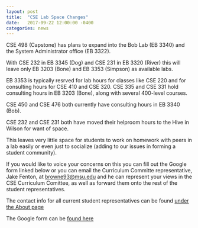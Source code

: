 ```yaml
---
layout: post
title:  "CSE Lab Space Changes"
date:   2017-09-22 12:00:00 -0400
categories: news
---
```


CSE 498 (Capstone) has plans to expand into the Bob Lab (EB 3340) and the System Administrator office (EB 3322).

With CSE 232 in EB 3345 (Dog) and CSE 231 in EB 3320 (River) this will leave only EB 3203 (Bone) and EB 3353 (Simpson) as available labs.

EB 3353 is typically resrved for lab hours for classes like CSE 220 and for consulting hours for CSE 410 and CSE 320. CSE 335 and CSE 331 hold consulting hours in EB 3203 (Bone), along with several 400-level courses.

CSE 450 and CSE 476 both currently have consulting hours in EB 3340 (Bob).

CSE 232 and CSE 231 both have moved their helproom hours to the Hive in Wilson for want of space.

This leaves very little space for students to work on homework with peers in a lab easily or even just to socialize (adding to our issues in forming a student community).

If you would like to voice your concerns on this you can fill out the Google form linked below or you can email the Curriculum Committe representative, Jake Fenton, at [browne93@msu.edu](mailto:browne93@msu.edu) and he can represent your views in the CSE Curriculum Comittee, as well as forward them onto the rest of the student representatives.

The contact info for all current student representatives can be found [under the About page](http://clubs.cse.msu.edu/about/#student-representatives)

The Google form can be [found here](https://goo.gl/forms/cwCzO6itdaM3FCDs2)
